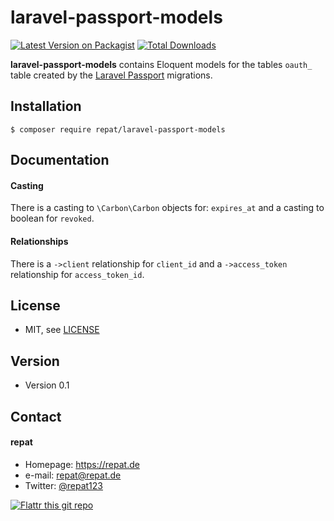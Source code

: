 # laravel-passport-models
[![Latest Version on Packagist](https://img.shields.io/packagist/v/repat/laravel-passport-models.svg?style=flat-square)](https://packagist.org/packages/repat/laravel-passport-models)
[![Total Downloads](https://img.shields.io/packagist/dt/repat/laravel-passport-models.svg?style=flat-square)](https://packagist.org/packages/repat/laravel-passport-models)

**laravel-passport-models** contains Eloquent models for the tables `oauth_` table created by the [Laravel Passport](https://laravel.com/docs/7.x/passport) migrations.

## Installation
`$ composer require repat/laravel-passport-models`

## Documentation

#### Casting
There is a casting to `\Carbon\Carbon` objects for: `expires_at` and a casting to boolean for `revoked`.

#### Relationships
There is a `->client` relationship for `client_id` and a `->access_token` relationship for `access_token_id`.

## License
* MIT, see [LICENSE](https://github.com/repat/laravel-passport-models/blob/master/LICENSE)

## Version
* Version 0.1

## Contact
#### repat
* Homepage: https://repat.de
* e-mail: repat@repat.de
* Twitter: [@repat123](https://twitter.com/repat123 "repat123 on twitter")

[![Flattr this git repo](http://api.flattr.com/button/flattr-badge-large.png)](https://flattr.com/submit/auto?user_id=repat&url=https://github.com/repat/laravel-passport-models&title=laravel-passport-models&language=&tags=github&category=software)
